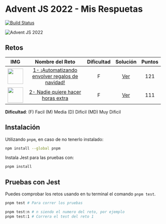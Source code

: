 # Advent JS 2022 - Mis Respuetas
[![Build Status](https://app.travis-ci.com/m4yk3ldev/adventjsDevSoluctions.svg?branch=main)](https://app.travis-ci.com/m4yk3ldev/adventjsDevSoluctions)

![Advent JS 2022](https://i.imgur.com/HUihoze.jpg)

## Retos

| IMG | Nombre del Reto | Dificultad | Solución | Puntos
| :-: | :-------------: | :------------: | :------: | :--:
|<img src="https://adventjs.dev/challenges-2022/1.svg" width="50" height="50" /> | [1- ¡Automatizando envolver regalos de navidad!](https://adventjs.dev/challenges/2022/1) |F|[Ver](https://github.com/m4yk3ldev/adventjsDevSoluctions/blob/main/retos/1/1.js)| 121|
|<img src="https://adventjs.dev/challenges-2022/2.svg" width="50" height="50" /> | [2- Nadie quiere hacer horas extra](https://adventjs.dev/challenges/2022/2) |F|[Ver](https://github.com/m4yk3ldev/adventjsDevSoluctions/blob/main/retos/2/2.js)| 111|


**Dificultad**: (F) Facil (M) Media (D) Dificil (MD) Muy Dificil

## Instalación

Utilizando `pnpm`, en caso de no tenerlo instalado:
```bash
npm install --global pnpm
``` 
Instala Jest para las pruebas con:

```bash
pnpm install
```

## Pruebas con Jest

Puedes comprobar los retos usando en tu terminal el comando `pnpm test`.

```bash
pnpm test # Para correr los pruebas

pnpm test:n # n siendo el numero del reto, por ejemplo
pnpm test:1 # Correra el test del reto 1
```